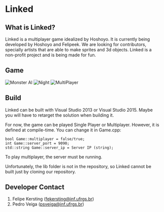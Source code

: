 # Linked

## What is Linked?
Linked is a multiplayer game idealized by Hoshoyo. It is currently being developed by Hoshoyo and Felipeek. We are looking for contributors, specially artists that are able to make sprites and 3d objects. Linked is a non-profit project and is being made for fun.

## Game
![Monster AI](http://puu.sh/kRoVu/7463202ad3.jpg)
![Night](http://puu.sh/kVyID/37992b7699.jpg)
![MultiPlayer](http://puu.sh/kVyA1/de09997992.jpg)

## Build
Linked can be built with Visual Studio 2013 or Visual Studio 2015. Maybe you will have to retarget the solution when building it.

For now, the game can be played Single Player or Multiplayer. However, it is defined at compile-time. You can change it in Game.cpp:

    bool Game::multiplayer = false/true;
    int Game::server_port = 9090;
    std::string Game::server_ip = Server IP (string);

To play multiplayer, the server must be running.

Unfortunately, the lib folder is not in the repository, so Linked cannot be built just by cloning our repository.

## Developer Contact
1. Felipe Kersting (fekersting@inf.ufrgs.br)
2. Pedro Veiga (psveiga@inf.ufrgs.br)
